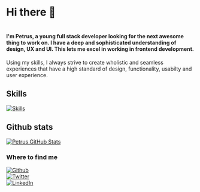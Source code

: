  <h1>Hi there 👋<h1>

#### I'm Petrus, a young full stack developer looking for the next awesome thing to work on. I have a deep and sophisticated understanding of design, UX and UI. This lets me excel in working in frontend development. 

Using my skills, I always strive to create wholistic and seamless experiences that have a high standard of design, functionality, usabilty and user experience.


<h2>Skills</h2>
 
[![Skills](https://skillicons.dev/icons?i=ae,blender,cs,css,html,discord,bots,docker,express,firebase,figma,github,ai,java,js,md,nodejs,ps,postgres,pr,py,react,vue,replit,tailwind,ts,vscode)](https://skillicons.dev)


<h2>Github stats</h2>

 [![Petrus GitHub Stats](https://github-readme-stats.vercel.app/api?username=petrusmatiros&show_icons=true&bg_color=d2fbd0&title_color=0d5f07&text_color=0d5f07&icon_color=0d5f07&hide_border=true&custom_title=My%20%Stats&border_radius=18)](https://github.com/petrusmatiros/petrusmatiros)


<h3>Where to find me</h3>

<p>
<a href="https://github.com/petrusmatiros" target="_blank"><img alt="Github" src="https://img.shields.io/badge/GitHub-%2312100E.svg?&style=for-the-badge&logo=Github&logoColor=white" /></a> 
<br>
<a href="https://twitter.com/petrusmatiros" target="_blank"> <img alt="Twitter" src="https://img.shields.io/badge/twitter-%231DA1F2.svg?&style=for-the-badge&logo=twitter&logoColor=white" /></a> 
 <br>
<a href="https://www.linkedin.com/in/petrusmatiros" target="_blank"> <img alt="LinkedIn" src="https://img.shields.io/badge/linkedin-%230077B5.svg?&style=for-the-badge&logo=linkedin&logoColor=white" /></a>
</p>

